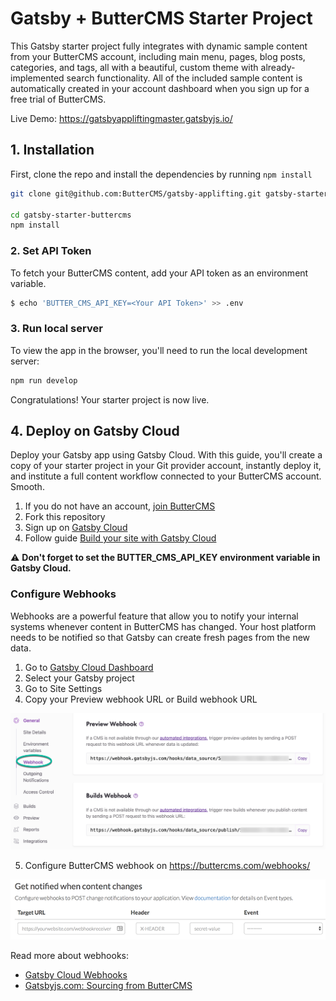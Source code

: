 # Gatsby + ButterCMS Starter Project

This Gatsby starter project fully integrates with dynamic sample content from your ButterCMS account, including main menu, pages, blog posts, categories, and tags, all with a beautiful, custom theme with already-implemented search functionality. All of the included sample content is automatically created in your account dashboard when you sign up for a free trial of ButterCMS.

Live Demo: https://gatsbyappliftingmaster.gatsbyjs.io/

## 1. Installation

First, clone the repo and install the dependencies by running `npm install`

```bash
git clone git@github.com:ButterCMS/gatsby-applifting.git gatsby-starter-buttercms

cd gatsby-starter-buttercms
npm install
```

### 2. Set API Token

To fetch your ButterCMS content, add your API token as an environment variable.

```bash
$ echo 'BUTTER_CMS_API_KEY=<Your API Token>' >> .env
```

### 3. Run local server

To view the app in the browser, you'll need to run the local development server:

```bash
npm run develop
```

Congratulations! Your starter project is now live.

## 4. Deploy on Gatsby Cloud

Deploy your Gatsby app using Gatsby Cloud. With this guide, you'll create a copy of your starter project in your Git provider account, instantly deploy it, and institute a full content workflow connected to your ButterCMS account. Smooth.

1. If you do not have an account, [join ButterCMS](https://buttercms.com/join/)
2. Fork this repository
3. Sign up on [Gatsby Cloud](https://www.gatsbyjs.com/dashboard/signup/)
4. Follow guide [Build your site with Gatsby Cloud](https://www.gatsbyjs.com/docs/tutorial/part-1/#build-your-site-with-gatsby-cloud)

⚠️ **Don't forget to set the BUTTER_CMS_API_KEY environment variable in Gatsby Cloud.**

### Configure Webhooks

Webhooks are a powerful feature that allow you to notify your internal systems whenever content in ButterCMS has changed. Your host platform needs to be notified so that Gatsby can create fresh pages from the new data.

1. Go to [Gatsby Cloud Dashboard](https://www.gatsbyjs.com/dashboard)
2. Select your Gatsby project
3. Go to Site Settings
3. Copy your Preview webhook URL or Build webhook URL

![Gatsby Cloud Webhooks](./docs/gatsby-cloud-webhooks.png)

5. Configure ButterCMS webhook on https://buttercms.com/webhooks/

![ButterCMS Webhooks](./docs/buttercms-webhooks.png)

Read more about webhooks:

- [Gatsby Cloud Webhooks](./docs/gatsby-cloud-webhooks.png)
- [Gatsbyjs.com: Sourcing from ButterCMS](https://www.gatsbyjs.com/docs/sourcing-from-buttercms/#webhooks)


